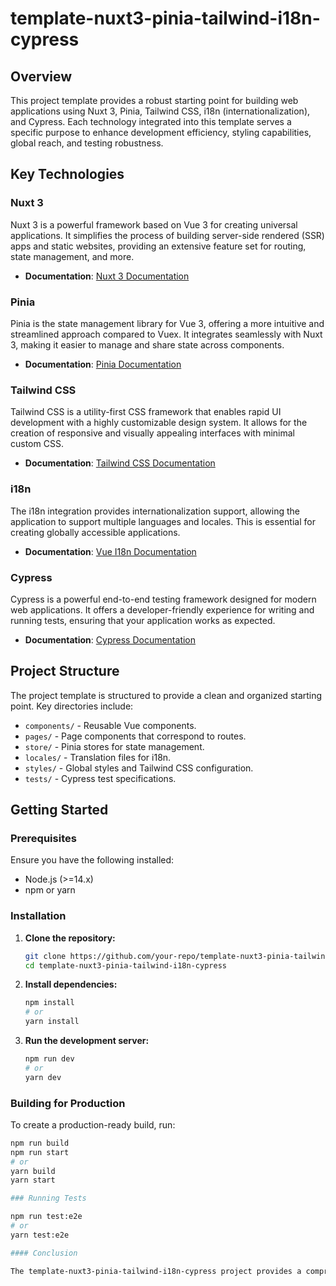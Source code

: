 # template-nuxt3-pinia-tailwind-i18n-cypress

## Overview

This project template provides a robust starting point for building web applications using Nuxt 3, Pinia, Tailwind CSS, i18n (internationalization), and Cypress. Each technology integrated into this template serves a specific purpose to enhance development efficiency, styling capabilities, global reach, and testing robustness.

## Key Technologies

### Nuxt 3
Nuxt 3 is a powerful framework based on Vue 3 for creating universal applications. It simplifies the process of building server-side rendered (SSR) apps and static websites, providing an extensive feature set for routing, state management, and more.

- **Documentation**: [Nuxt 3 Documentation](https://v3.nuxtjs.org/)

### Pinia
Pinia is the state management library for Vue 3, offering a more intuitive and streamlined approach compared to Vuex. It integrates seamlessly with Nuxt 3, making it easier to manage and share state across components.

- **Documentation**: [Pinia Documentation](https://pinia.vuejs.org/)

### Tailwind CSS
Tailwind CSS is a utility-first CSS framework that enables rapid UI development with a highly customizable design system. It allows for the creation of responsive and visually appealing interfaces with minimal custom CSS.

- **Documentation**: [Tailwind CSS Documentation](https://tailwindcss.com/)

### i18n
The i18n integration provides internationalization support, allowing the application to support multiple languages and locales. This is essential for creating globally accessible applications.

- **Documentation**: [Vue I18n Documentation](https://vue-i18n.intlify.dev/)

### Cypress
Cypress is a powerful end-to-end testing framework designed for modern web applications. It offers a developer-friendly experience for writing and running tests, ensuring that your application works as expected.

- **Documentation**: [Cypress Documentation](https://www.cypress.io/)

## Project Structure

The project template is structured to provide a clean and organized starting point. Key directories include:

- `components/` - Reusable Vue components.
- `pages/` - Page components that correspond to routes.
- `store/` - Pinia stores for state management.
- `locales/` - Translation files for i18n.
- `styles/` - Global styles and Tailwind CSS configuration.
- `tests/` - Cypress test specifications.

## Getting Started

### Prerequisites
Ensure you have the following installed:
- Node.js (>=14.x)
- npm or yarn

### Installation

1. **Clone the repository:**
    ```sh
    git clone https://github.com/your-repo/template-nuxt3-pinia-tailwind-i18n-cypress.git
    cd template-nuxt3-pinia-tailwind-i18n-cypress
    ```

2. **Install dependencies:**
    ```sh
    npm install
    # or
    yarn install
    ```

3. **Run the development server:**
    ```sh
    npm run dev
    # or
    yarn dev
    ```

### Building for Production

To create a production-ready build, run:
```sh
npm run build
npm run start
# or
yarn build
yarn start

### Running Tests

npm run test:e2e
# or
yarn test:e2e

#### Conclusion

The template-nuxt3-pinia-tailwind-i18n-cypress project provides a comprehensive foundation for developing modern web applications. By integrating Nuxt 3, Pinia, Tailwind CSS, i18n, and Cypress, this template ensures a seamless development experience with powerful state management, styling, internationalization, and testing capabilities.
